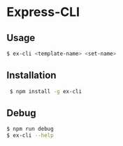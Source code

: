 # Express-CLI

## Usage


```bash
$ ex-cli <template-name> <set-name>
```

## Installation
```bash
 $ npm install -g ex-cli
 ```
## Debug
```bash
$ npm run debug
$ ex-cli --help
```
#
